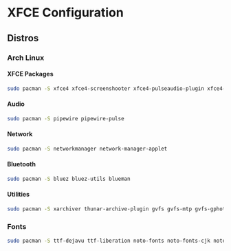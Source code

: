 # XFCE Configuration

## Distros

### Arch Linux

#### XFCE Packages

```bash
sudo pacman -S xfce4 xfce4-screenshooter xfce4-pulseaudio-plugin xfce4-taskmanager xfce4-sensors-plugin xfce4-mount-plugin xfce4-notifyd
```

#### Audio

```bash
sudo pacman -S pipewire pipewire-pulse
```

#### Network

```bash
sudo pacman -S networkmanager network-manager-applet
```

#### Bluetooth

```bash
sudo pacman -S bluez bluez-utils blueman
```

#### Utilities

```bash
sudo pacman -S xarchiver thunar-archive-plugin gvfs gvfs-mtp gvfs-gphoto2 gvfs-smb git wget curl htop neofetch xclip xsel feh gnome-keyring xorg-xkill pavucontrol rofi
```

### Fonts

```bash
sudo pacman -S ttf-dejavu ttf-liberation noto-fonts noto-fonts-cjk noto-fonts-emoji noto-fonts-extra
```
